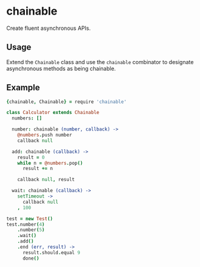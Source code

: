 # chainable
Create fluent asynchronous APIs.

## Usage
Extend the `Chainable` class and use the `chainable` combinator to designate asynchronous methods as being chainable.

## Example
```coffeescript
{chainable, Chainable} = require 'chainable'

class Calculator extends Chainable
  numbers: []

  number: chainable (number, callback) ->
    @numbers.push number
    callback null

  add: chainable (callback) ->
    result = 0
    while n = @numbers.pop()
      result += n

    callback null, result

  wait: chainable (callback) ->
    setTimeout ->
      callback null
    , 100

test = new Test()
test.number(4)
    .number(5)
    .wait()
    .add()
    .end (err, result) ->
      result.should.equal 9
      done()
```
